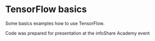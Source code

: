 # TensorFlow basics

Some basics examples how to use TensorFlow. 

Code was prepared for presentation at the infoShare Academy event